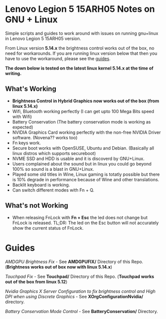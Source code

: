# Lenovo Legion 5 15ARH05 Notes on GNU + Linux

Simple scripts and guides to work around with issues on running gnu+linux in Lenovo Legion 5 15ARH05 version.

From Linux version **5.14.x** the brightness control works out of the box, no need for workarounds. If you are 
running linux version below that then you have to use the workaround, please see the [guides](#guides).

**The down below is tested on the latest linux kernel 5.14.x at the time of writing.**

## What's Working

 * **Brightness Control in Hybrid Graphics now works out of the box (from linux 5.14.x)**
 * Wifi, Bluetooth working perfectly (I can get upto 100 Mega Bits speed with Wifi)
 * Battery Conservation (The battery conservation mode is working as expected)
 * NVIDIA Graphics Card working perfectly with the non-free NVIDIA Driver software. (Novena?? works too)
 * Fn keys work.
 * Secure boot works with OpenSUSE, Ubuntu and Debian. (Basically all linux distros which supports secureboot)
 * NVME SSD and HDD is usable and it is discoverd by GNU+Linux.
 * Users complained about the sound but in linux you could go beyond 100% so sound is a blast in GNU+Linux.
 * Played some old titles in Wine, Linux gaming is totatly possible but there is 10% degrade in performance because of Wine and other translations.
 * Backlit keyboard is working.
 * Can switch different modes with Fn + Q.

## What's not Working

 * When releasing FnLock with **Fn + Esc** the led does not change but FnLock is released. TL;DR: The led on the 
   Esc button will not accurately show the current status of FnLock.



# Guides

 *AMDGPU Brightness Fix* - See **AMDGPUFIX/** Directory of this Repo. (**Brightness works out of box now with linux 5.14.x**)

 *Touchpad Fix* - See **Touchpad/** Directory of this Repo. (**Touchpad works out of the box from linux 5.12**)

 *Nvidia Graphics X Server Configuration to fix brightness control and High DPI when using Discrete Graphics* - See **XOrgConfigurationNvidia/** directory.

 *Battery Conservation Mode Control* - See **BatteryConservation/** Directory.
